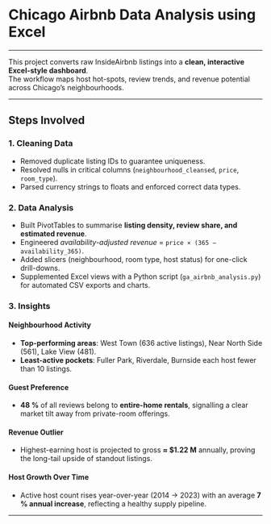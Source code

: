 # Chicago Airbnb Data Analysis using Excel 
-------------------------------------------------------------

This project converts raw InsideAirbnb listings into a **clean, interactive Excel-style dashboard**.  
The workflow maps host hot-spots, review trends, and revenue potential across Chicago’s neighbourhoods.

--------------------------------------------------------------------------------------------------------------------------------
## Steps Involved
### 1. Cleaning Data
- Removed duplicate listing IDs to guarantee uniqueness.  
- Resolved nulls in critical columns (`neighbourhood_cleansed`, `price`, `room_type`).  
- Parsed currency strings to floats and enforced correct data types.  

### 2. Data Analysis
- Built PivotTables to summarise **listing density, review share, and estimated revenue**.  
- Engineered *availability-adjusted revenue* = `price × (365 − availability_365)`.  
- Added slicers (neighbourhood, room type, host status) for one-click drill-downs.  
- Supplemented Excel views with a Python script (`ga_airbnb_analysis.py`) for automated CSV exports and charts.  

### 3. Insights
#### Neighbourhood Activity
- **Top-performing areas**: West Town (636 active listings), Near North Side (561), Lake View (481).  
- **Least-active pockets**: Fuller Park, Riverdale, Burnside each host fewer than 10 listings.  

#### Guest Preference
- **48 %** of all reviews belong to **entire-home rentals**, signalling a clear market tilt away from private-room offerings.  

#### Revenue Outlier
- Highest-earning host is projected to gross **≈ $1.22 M** annually, proving the long-tail upside of standout listings.  

#### Host Growth Over Time
- Active host count rises year-over-year (2014 → 2023) with an average **7 % annual increase**, reflecting a healthy supply pipeline.  

----------------------------------------------------------------
